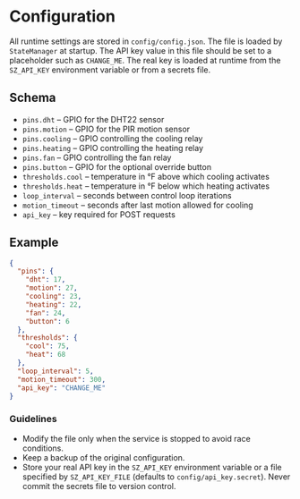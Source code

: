 # Configuration

All runtime settings are stored in `config/config.json`. The file is loaded by
`StateManager` at startup. The API key value in this file should be set to a
placeholder such as `CHANGE_ME`. The real key is loaded at runtime from the
`SZ_API_KEY` environment variable or from a secrets file.

## Schema

- `pins.dht` – GPIO for the DHT22 sensor
- `pins.motion` – GPIO for the PIR motion sensor
- `pins.cooling` – GPIO controlling the cooling relay
- `pins.heating` – GPIO controlling the heating relay
- `pins.fan` – GPIO controlling the fan relay
- `pins.button` – GPIO for the optional override button
- `thresholds.cool` – temperature in °F above which cooling activates
- `thresholds.heat` – temperature in °F below which heating activates
- `loop_interval` – seconds between control loop iterations
- `motion_timeout` – seconds after last motion allowed for cooling
- `api_key` – key required for POST requests

## Example

```json
{
  "pins": {
    "dht": 17,
    "motion": 27,
    "cooling": 23,
    "heating": 22,
    "fan": 24,
    "button": 6
  },
  "thresholds": {
    "cool": 75,
    "heat": 68
  },
  "loop_interval": 5,
  "motion_timeout": 300,
  "api_key": "CHANGE_ME"
}
```

### Guidelines

- Modify the file only when the service is stopped to avoid race conditions.
- Keep a backup of the original configuration.
- Store your real API key in the `SZ_API_KEY` environment variable or a file
  specified by `SZ_API_KEY_FILE` (defaults to `config/api_key.secret`). Never
  commit the secrets file to version control.
